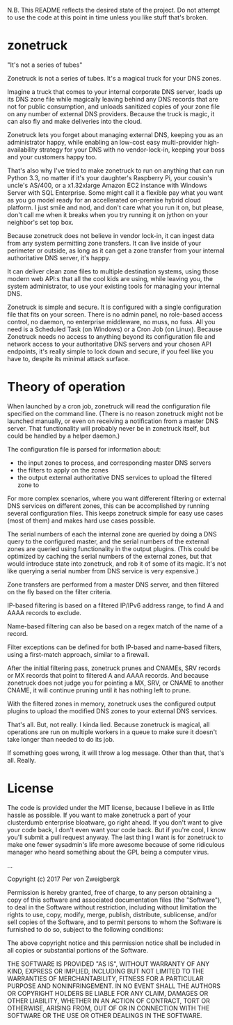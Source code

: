 N.B. This README reflects the desired state of the project. Do not attempt to use the code at this point in time unless you like stuff that's broken.

# zonetruck
"It's not a series of tubes"

Zonetruck is not a series of tubes. It's a magical truck for your DNS zones.

Imagine a truck that comes to your internal corporate DNS server, loads up its DNS zone file while magically leaving behind any DNS records that are not for public consumption, and unloads sanitized copies of your zone file on any number of external DNS providers. Because the truck is magic, it can also fly and make deliveries into the cloud.

Zonetruck lets you forget about managing external DNS, keeping you as an administrator happy, while enabling an low-cost easy multi-provider high-availability strategy for your DNS with no vendor-lock-in, keeping your boss and your customers happy too.

That's also why I've tried to make zonetruck to run on anything that can run Python 3.3, no matter if it's your daughter's Raspberry Pi, your cousin's uncle's AS/400, or a x1.32xlarge Amazon EC2 instance with Windows Server with SQL Enterprise. Some might call it a flexible pay what you want as you go model ready for an accellerated on-premise hybrid cloud platform. I just smile and nod, and don't care what you run it on, but please, don't call me when it breaks when you try running it on jython on your neighbor's set top box.

Because zonetruck does not believe in vendor lock-in, it can ingest data from any system permitting zone transfers. It can live inside of your perimeter or outside, as long as it can get a zone transfer from your internal authoritative DNS server, it's happy.

It can deliver clean zone files to multiple destination systems, using those modern web API:s that all the cool kids are using, while leaving you, the system administrator, to use your existing tools for managing your internal DNS.

Zonetruck is simple and secure. It is configured with a single configuration file that fits on your screen. There is no admin panel, no role-based access control, no daemon, no enterprise middleware, no muss, no fuss. All you need is a Scheduled Task (on Windows) or a Cron Job (on Linux). Because Zonetruck needs no access to anything beyond its configuration file and network access to your authoritative DNS servers and your chosen API endpoints, it's really simple to lock down and secure, if you feel like you have to, despite its minimal attack surface.

# Theory of operation


When launched by a cron job, zonetruck will read the configuration file specified on the command line. (There is no reason zonetruck might not be launched manually, or even on receiving a notification from a master DNS server. That functionality will probably never be in zonetruck itself, but could be handled by a helper daemon.)

The configuration file is parsed for information about:

- the input zones to process, and corresponding master DNS servers
- the filters to apply on the zones
- the output external authoritative DNS services to upload the filtered zone to

For more complex scenarios, where you want differerent filtering or external DNS services on different zones, this can be accomplished by running several configuration files. This keeps zonetruck simple for easy use cases (most of them) and makes hard use cases possible.

The serial numbers of each the internal zone are queried by doing a DNS query to the configured master, and the serial numbers of the external zones are queried using functionality in the output plugins. (This could be optimized by caching the serial numbers of the external zones, but that would introduce state into zonetruck, and rob it of some of its magic. It's not like querying a serial number from DNS service is very expensive.)

Zone transfers are performed from a master DNS server, and then filtered on the fly based on the filter criteria.

IP-based filtering is based on a filtered IP/IPv6 address range, to find A and AAAA records to exclude.

Name-based filtering can also be based on a regex match of the name of a record.

Filter exceptions can be defined for both IP-based and name-based filters, using a first-match approach, similar to a firewall.

After the initial filtering pass, zonetruck prunes and CNAMEs, SRV records or MX records that point to filtered A and AAAA records. And because zonetruck does not judge you for pointing a MX, SRV, or CNAME to another CNAME, it will continue pruning until it has nothing left to prune.

With the filtered zones in memory, zonetruck uses the configured output plugins to upload the modified DNS zones to your external DNS services.

That's all. But, not really. I kinda lied. Because zonetruck is magical, all operations are run on multiple workers in a queue to make sure it doesn't take longer than needed to do its job.

If something goes wrong, it will throw a log message. Other than that, that's all. Really.

# License

The code is provided under the MIT license, because I believe in as little hassle as possible. If you want to make zonetruck a part of your clusterdumb enterprise bloatware, go right ahead. If you don't want to give your code back, I don't even want your code back. But if you're cool, I know you'll submit a pull request anyway. The last thing I want is for zonetruck to make one fewer sysadmin's life more awesome because of some ridiculous manager who heard something about the GPL being a computer virus.

...

Copyright (c) 2017 Per von Zweigbergk

Permission is hereby granted, free of charge, to any person obtaining a copy
of this software and associated documentation files (the "Software"), to deal
in the Software without restriction, including without limitation the rights
to use, copy, modify, merge, publish, distribute, sublicense, and/or sell
copies of the Software, and to permit persons to whom the Software is
furnished to do so, subject to the following conditions:

The above copyright notice and this permission notice shall be included in all
copies or substantial portions of the Software.

THE SOFTWARE IS PROVIDED "AS IS", WITHOUT WARRANTY OF ANY KIND, EXPRESS OR
IMPLIED, INCLUDING BUT NOT LIMITED TO THE WARRANTIES OF MERCHANTABILITY,
FITNESS FOR A PARTICULAR PURPOSE AND NONINFRINGEMENT. IN NO EVENT SHALL THE
AUTHORS OR COPYRIGHT HOLDERS BE LIABLE FOR ANY CLAIM, DAMAGES OR OTHER
LIABILITY, WHETHER IN AN ACTION OF CONTRACT, TORT OR OTHERWISE, ARISING FROM,
OUT OF OR IN CONNECTION WITH THE SOFTWARE OR THE USE OR OTHER DEALINGS IN THE
SOFTWARE.

